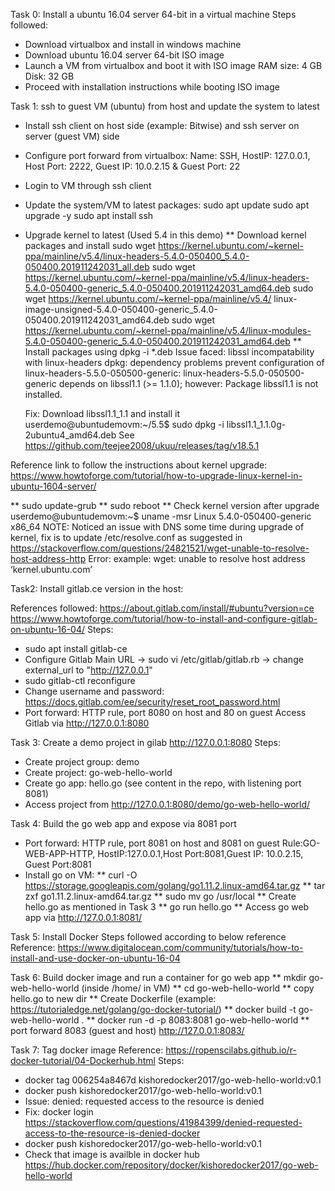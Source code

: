 Task 0: Install a ubuntu 16.04 server 64-bit in a virtual machine
Steps followed:
* Download virtualbox and install in windows machine
* Download ubuntu 16.04 server 64-bit ISO image
* Launch a VM from virtualbox and boot it with ISO image
  RAM size: 4 GB
  Disk: 32 GB
* Proceed with installation instructions while booting ISO image

Task 1: ssh to guest VM (ubuntu) from host and update the system to latest
* Install ssh client on host side (example: Bitwise) and ssh server on server (guest VM) side
* Configure port forward from virtualbox:
  Name: SSH, HostIP: 127.0.0.1, Host Port: 2222, Guest IP: 10.0.2.15 & Guest Port: 22
* Login to VM through ssh client
* Update the system/VM to latest packages:
  sudo apt update
  sudo apt upgrade -y
  sudo apt install ssh
* Upgrade kernel to latest (Used 5.4 in this demo)
  ** Download kernel packages and install
     sudo wget https://kernel.ubuntu.com/~kernel-ppa/mainline/v5.4/linux-headers-5.4.0-050400_5.4.0-050400.201911242031_all.deb
     sudo wget https://kernel.ubuntu.com/~kernel-ppa/mainline/v5.4/linux-headers-5.4.0-050400-generic_5.4.0-050400.201911242031_amd64.deb
     sudo wget https://kernel.ubuntu.com/~kernel-ppa/mainline/v5.4/ linux-image-unsigned-5.4.0-050400-generic_5.4.0-050400.201911242031_amd64.deb
     sudo wget https://kernel.ubuntu.com/~kernel-ppa/mainline/v5.4/linux-modules-5.4.0-050400-generic_5.4.0-050400.201911242031_amd64.deb
  ** Install packages using dpkg -i *.deb
     Issue faced: libssl incompatability with linux-headers
	 dpkg: dependency problems prevent configuration of linux-headers-5.5.0-050500-generic:
     linux-headers-5.5.0-050500-generic depends on libssl1.1 (>= 1.1.0); however:
     Package libssl1.1 is not installed.

	 Fix: Download libssl1.1_1.1 and install it
	 userdemo@ubuntudemovm:~/5.5$ sudo dpkg -i libssl1.1_1.1.0g-2ubuntu4_amd64.deb
     See https://github.com/teejee2008/ukuu/releases/tag/v18.5.1

Reference link to follow the instructions about kernel upgrade:
https://www.howtoforge.com/tutorial/how-to-upgrade-linux-kernel-in-ubuntu-1604-server/

  ** sudo update-grub
  ** sudo reboot
  ** Check kernel version after upgrade
     userdemo@ubuntudemovm:~$ uname -msr
     Linux 5.4.0-050400-generic x86_64
NOTE: Noticed an issue with DNS some time during upgrade of kernel, fix is to update /etc/resolve.conf as suggested in
https://stackoverflow.com/questions/24821521/wget-unable-to-resolve-host-address-http
Error: example: wget: unable to resolve host address ‘kernel.ubuntu.com’


Task2: Install gitlab.ce version in the host:

References followed:
https://about.gitlab.com/install/#ubuntu?version=ce
https://www.howtoforge.com/tutorial/how-to-install-and-configure-gitlab-on-ubuntu-16-04/
Steps:
 * sudo apt install gitlab-ce
 * Configure Gitlab Main URL -> sudo vi /etc/gitlab/gitlab.rb -> change external_url to "http://127.0.0.1"
 * sudo gitlab-ctl reconfigure
 * Change username and password:
 https://docs.gitlab.com/ee/security/reset_root_password.html
 * Port forward: HTTP rule, port 8080 on host and 80 on guest
Access Gitlab via http://127.0.0.1:8080

Task 3: Create a demo project in gilab http://127.0.0.1:8080
Steps:
* Create project group: demo
* Create project: go-web-hello-world
* Create go app: hello.go (see content in the repo, with listening port 8081)
* Access project from http://127.0.0.1:8080/demo/go-web-hello-world/

Task 4: Build the go web app and expose via 8081 port
 * Port forward: HTTP rule, port 8081 on host and 8081 on guest
   Rule:GO-WEB-APP-HTTP, HostIP:127.0.0.1,Host Port:8081,Guest IP: 10.0.2.15, Guest Port:8081
 * Install go on VM:
   ** curl -O https://storage.googleapis.com/golang/go1.11.2.linux-amd64.tar.gz
   ** tar zxf go1.11.2.linux-amd64.tar.gz
   ** sudo mv go /usr/local
   ** Create hello.go as mentioned in Task 3
   ** go run hello.go
   ** Access go web app via http://127.0.0.1:8081/
 
Task 5: Install Docker
Steps followed according to below reference
Reference:
https://www.digitalocean.com/community/tutorials/how-to-install-and-use-docker-on-ubuntu-16-04

Task 6: Build docker image and run a container for go web app
 ** mkdir go-web-hello-world (inside /home/<user> in VM)
 ** cd go-web-hello-world
 ** copy hello.go to new dir
 ** Create Dockerfile (example: https://tutorialedge.net/golang/go-docker-tutorial/)
 ** docker build -t go-web-hello-world .
 ** docker run -d -p 8083:8081 go-web-hello-world
 ** port forward 8083 (guest and host)
 http://127.0.0.1:8083/

Task 7: Tag docker image
Reference:
https://ropenscilabs.github.io/r-docker-tutorial/04-Dockerhub.html
Steps:
* docker tag 006254a8467d kishoredocker2017/go-web-hello-world:v0.1
* docker push kishoredocker2017/go-web-hello-world:v0.1
* Issue: denied: requested access to the resource is denied
* Fix: docker login   https://stackoverflow.com/questions/41984399/denied-requested-access-to-the-resource-is-denied-docker
* docker push kishoredocker2017/go-web-hello-world:v0.1
* Check that image is availble in docker hub
https://hub.docker.com/repository/docker/kishoredocker2017/go-web-hello-world
